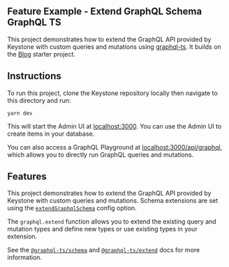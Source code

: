 ## Feature Example - Extend GraphQL Schema GraphQL TS

This project demonstrates how to extend the GraphQL API provided by Keystone with custom queries and mutations using [graphql-ts](https://github.com/Thinkmill/graphql-ts).
It builds on the [Blog](../blog) starter project.

## Instructions

To run this project, clone the Keystone repository locally then navigate to this directory and run:

```shell
yarn dev
```

This will start the Admin UI at [localhost:3000](http://localhost:3000).
You can use the Admin UI to create items in your database.

You can also access a GraphQL Playground at [localhost:3000/api/graphql](http://localhost:3000/api/graphql), which allows you to directly run GraphQL queries and mutations.

## Features

This project demonstrates how to extend the GraphQL API provided by Keystone with custom queries and mutations.
Schema extensions are set using the [`extendGraphqlSchema`](https://keystonejs.com/docs/apis/config#extend-graphql-schema) config option.

The `graphql.extend` function allows you to extend the existing query and mutation types and define new types or use existing types in your extension.

See the [`@graphql-ts/schema`](https://docsmill.dev/npm/@graphql-ts/schema) and [`@graphql-ts/extend`](https://docsmill.dev/npm/@graphql-ts/extend) docs for more information.
